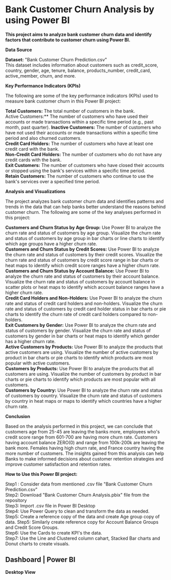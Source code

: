 **<h1>Bank Customer Churn Analysis by using Power BI</h1>**

**This project aims to analyze bank customer churn data and identify factors that contribute to customer churn using Power BI.**  

**Data Source**  

**Dataset:** "Bank Customer Churn Prediction.csv"  
This dataset includes information about customers such as credit_score, country, gender, age, tenure, balance, products_number, credit_card, active_member, churn, and more.  

**Key Performance Indicators (KPIs)**  

The following are some of the key performance indicators (KPIs) used to measure bank customer churn in this Power BI project:  

**Total Customers:** The total number of customers in the bank.  
Active Customers:** The number of customers who have used their accounts or made transactions within a specific time period (e.g., past month, past quarter).
**Inactive Customers:** The number of customers who have not used their accounts or made transactions within a specific time period and also churned customers.  
**Credit Card Holders:** The number of customers who have at least one credit card with the bank.  
**Non-Credit Card Holders:** The number of customers who do not have any credit cards with the bank.  
**Exit Customers:** The number of customers who have closed their accounts or stopped using the bank's services within a specific time period.  
**Retain Customers:** The number of customers who continue to use the bank's services over a specified time period.  

**Analysis and Visualizations**  

The project analyzes bank customer churn data and identifies patterns and trends in the data that can help banks better understand the reasons behind customer churn. The following are some of the key analyses performed in this project:  

**Customers and Churn Status by Age Group:** Use Power BI to analyze the churn rate and status of customers by age group. Visualize the churn rate and status of customers by age group in bar charts or line charts to identify which age groups have a higher churn rate.  
**Customers and Churn Status by Credit Scores:** Use Power BI to analyze the churn rate and status of customers by their credit scores. Visualize the churn rate and status of customers by credit score range in bar charts or heat maps to identify which credit score ranges have a higher churn rate.  
**Customers and Churn Status by Account Balance:** Use Power BI to analyze the churn rate and status of customers by their account balance. Visualize the churn rate and status of customers by account balance in scatter plots or heat maps to identify which account balance ranges have a higher churn rate.  
**Credit Card Holders and Non-Holders:** Use Power BI to analyze the churn rate and status of credit card holders and non-holders. Visualize the churn rate and status of customers by credit card holder status in bar charts or pie charts to identify the churn rate of credit card holders compared to non-holders.  
**Exit Customers by Gender:** Use Power BI to analyze the churn rate and status of customers by gender. Visualize the churn rate and status of customers by gender in bar charts or heat maps to identify which gender has a higher churn rate.  
**Active Customers by Products:** Use Power BI to analyze the products that active customers are using. Visualize the number of active customers by product in bar charts or pie charts to identify which products are most popular with active customers.  
**Customers by Products:** Use Power BI to analyze the products that all customers are using. Visualize the number of customers by product in bar charts or pie charts to identify which products are most popular with all customers.  
**Customers by Country:** Use Power BI to analyze the churn rate and status of customers by country. Visualize the churn rate and status of customers by country in heat maps or maps to identify which countries have a higher churn rate.  

**Conclusion**  

Based on the analysis performed in this project, we can conclude that customers age from 25-45 are leaving the banks more, employees who's credit score range from 601-700 are having more churn rate. Customers having account balance ZERO(0) and range from 100k-200k are leaving the bank more. Females having high churn rate, and France country having the more number of customers. The insights gained from this analysis can help Banks to make informed decisions about customer retention strategies and improve customer satisfaction and retention rates.  

**How to Use this Power BI project:**  

Step1 : Consider data from mentioned .csv file
"Bank Customer Churn Prediction.csv"  
Step2: Download "Bank Customer Churn Analysis.pbix" file from the repository  
Step3: Import .csv file in Power BI Desktop  
Step4: Use Power Query to clean and transform the data as needed.  
Step5: Create a reference copy of the data and create Age group copy of data. 
Step5: Similarly create reference copy for Account Balance Groups and Credit Score Groups.  
Step6: Use the Cards to create KPI's the data.  
Step7: Use the Line and Clustered column cahart, Stacked Bar charts and Donut charts to create visuals.  

**<h2>Dashboard | Power BI</h2>**  

**Desktop View**  



